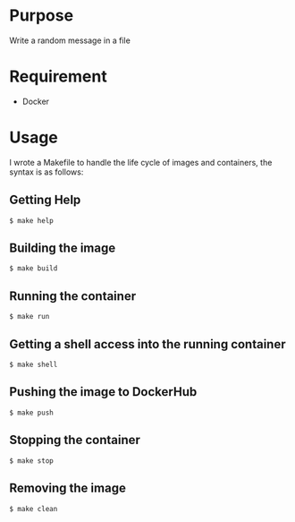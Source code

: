 # Purpose
Write a random message in a file

# Requirement
* Docker

# Usage
I wrote a Makefile to handle the life cycle of images and containers, the
syntax is as follows:

## Getting Help
    $ make help

## Building the image
    $ make build

## Running the container
    $ make run

## Getting a shell access into the running container
    $ make shell

## Pushing the image to DockerHub
    $ make push

## Stopping the container
    $ make stop

## Removing the image
    $ make clean
